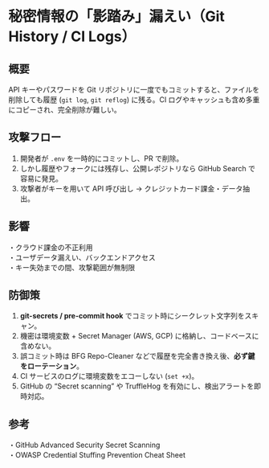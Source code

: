 # 秘密情報の「影踏み」漏えい（Git History / CI Logs）

## 概要
API キーやパスワードを Git リポジトリに一度でもコミットすると、ファイルを削除しても履歴 (`git log`, `git reflog`) に残る。CI ログやキャッシュも含め多重にコピーされ、完全削除が難しい。

## 攻撃フロー
1. 開発者が `.env` を一時的にコミットし、PR で削除。  
2. しかし履歴やフォークには残存し、公開レポジトリなら GitHub Search で容易に発見。  
3. 攻撃者がキーを用いて API 呼び出し → クレジットカード課金・データ抽出。

## 影響
・クラウド課金の不正利用  
・ユーザデータ漏えい、バックエンドアクセス  
・キー失効までの間、攻撃範囲が無制限

## 防御策
1. **git-secrets / pre-commit hook** でコミット時にシークレット文字列をスキャン。  
2. 機密は環境変数 + Secret Manager (AWS, GCP) に格納し、コードベースに含めない。  
3. 誤コミット時は BFG Repo-Cleaner などで履歴を完全書き換え後、**必ず鍵をローテーション**。  
4. CI サービスのログに環境変数をエコーしない (`set +x`)。  
5. GitHub の “Secret scanning” や TruffleHog を有効にし、検出アラートを即時対応。

## 参考
・GitHub Advanced Security Secret Scanning  
・OWASP Credential Stuffing Prevention Cheat Sheet  
